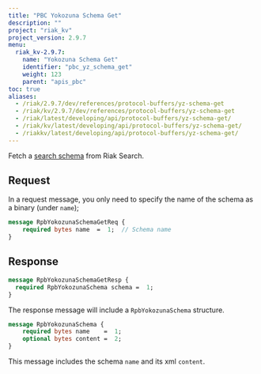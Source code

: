 ```yaml
---
title: "PBC Yokozuna Schema Get"
description: ""
project: "riak_kv"
project_version: 2.9.7
menu:
  riak_kv-2.9.7:
    name: "Yokozuna Schema Get"
    identifier: "pbc_yz_schema_get"
    weight: 123
    parent: "apis_pbc"
toc: true
aliases:
  - /riak/2.9.7/dev/references/protocol-buffers/yz-schema-get
  - /riak/kv/2.9.7/dev/references/protocol-buffers/yz-schema-get
  - /riak/latest/developing/api/protocol-buffers/yz-schema-get/
  - /riak/kv/latest/developing/api/protocol-buffers/yz-schema-get/
  - /riakkv/latest/developing/api/protocol-buffers/yz-schema-get/
---
```



Fetch a [search schema]({{<baseurl>}}riak/kv/2.9.7/developing/usage/search-schemas) from Riak Search.

## Request

In a request message, you only need to specify the name of the schema as
a binary (under `name`);

```protobuf
message RpbYokozunaSchemaGetReq {
    required bytes name  =  1;  // Schema name
}
```

## Response

```protobuf
message RpbYokozunaSchemaGetResp {
  required RpbYokozunaSchema schema =  1;
}
```

The response message will include a `RpbYokozunaSchema` structure.

```protobuf
message RpbYokozunaSchema {
    required bytes name    =  1;
    optional bytes content =  2;
}
```

This message includes the schema `name` and its xml `content`.


